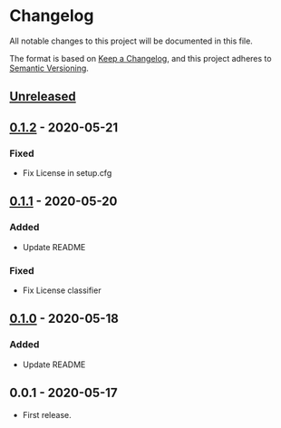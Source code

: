 # Changelog

All notable changes to this project will be documented in this file.

The format is based on [Keep a Changelog](https://keepachangelog.com/en/1.0.0/),
and this project adheres to [Semantic Versioning](https://semver.org/spec/v2.0.0.html).


## [Unreleased]


## [0.1.2] - 2020-05-21

### Fixed

- Fix License in setup.cfg


## [0.1.1] - 2020-05-20

### Added

- Update README

### Fixed

- Fix License classifier


## [0.1.0] - 2020-05-18

### Added

- Update README


## 0.0.1 - 2020-05-17

- First release.


[unreleased]: https://github.com/10sr/flake8-no-implicit-concat/compare/v0.1.2...HEAD
[0.1.2]: https://github.com/10sr/flake8-no-implicit-concat/compare/v0.1.1...v0.1.2
[0.1.1]: https://github.com/10sr/flake8-no-implicit-concat/compare/v0.1.0...v0.1.1
[0.1.0]: https://github.com/10sr/flake8-no-implicit-concat/releases/tag/v0.1.0
